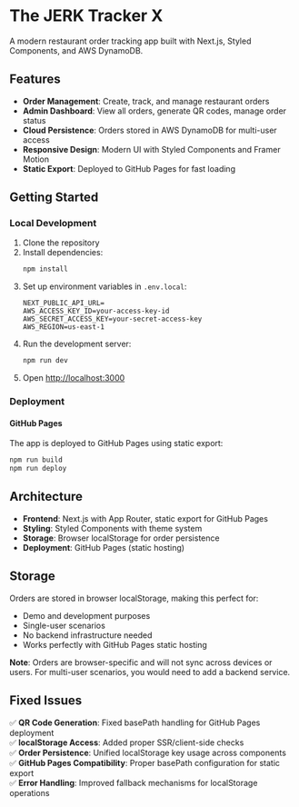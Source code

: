 # The JERK Tracker X

A modern restaurant order tracking app built with Next.js, Styled Components, and AWS DynamoDB.

## Features

- **Order Management**: Create, track, and manage restaurant orders
- **Admin Dashboard**: View all orders, generate QR codes, manage order status
- **Cloud Persistence**: Orders stored in AWS DynamoDB for multi-user access
- **Responsive Design**: Modern UI with Styled Components and Framer Motion
- **Static Export**: Deployed to GitHub Pages for fast loading

## Getting Started

### Local Development

1. Clone the repository
2. Install dependencies:
   ```bash
   npm install
   ```
3. Set up environment variables in `.env.local`:
   ```env
   NEXT_PUBLIC_API_URL=
   AWS_ACCESS_KEY_ID=your-access-key-id
   AWS_SECRET_ACCESS_KEY=your-secret-access-key
   AWS_REGION=us-east-1
   ```
4. Run the development server:
   ```bash
   npm run dev
   ```
5. Open [http://localhost:3000](http://localhost:3000)

### Deployment

#### GitHub Pages
The app is deployed to GitHub Pages using static export:
```bash
npm run build
npm run deploy
```

## Architecture

- **Frontend**: Next.js with App Router, static export for GitHub Pages
- **Styling**: Styled Components with theme system
- **Storage**: Browser localStorage for order persistence
- **Deployment**: GitHub Pages (static hosting)

## Storage

Orders are stored in browser localStorage, making this perfect for:
- Demo and development purposes
- Single-user scenarios
- No backend infrastructure needed
- Works perfectly with GitHub Pages static hosting

**Note**: Orders are browser-specific and will not sync across devices or users. For multi-user scenarios, you would need to add a backend service.

## Fixed Issues

✅ **QR Code Generation**: Fixed basePath handling for GitHub Pages deployment  
✅ **localStorage Access**: Added proper SSR/client-side checks  
✅ **Order Persistence**: Unified localStorage key usage across components  
✅ **GitHub Pages Compatibility**: Proper basePath configuration for static export  
✅ **Error Handling**: Improved fallback mechanisms for localStorage operations